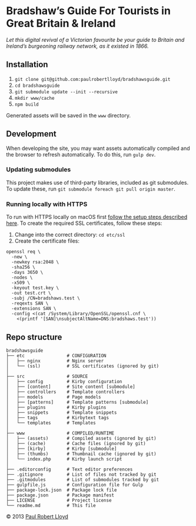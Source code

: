 # Bradshaw’s Guide For Tourists in Great Britain & Ireland

*Let this digital revival of a Victorian favourite be your guide to Britain and Ireland’s burgeoning railway network, as it existed in 1866.*

## Installation
1. `git clone git@github.com:paulrobertlloyd/bradshawsguide.git`
2. `cd bradshawsguide`
3. `git submodule update --init --recursive`
4. `mkdir www/cache`
5. `npm build`

Generated assets will be saved in the `www` directory.

## Development
When developing the site, you may want assets automatically compiled and the browser to refresh automatically. To do this, run `gulp dev`.

### Updating submodules
This project makes use of third-party libraries, included as git submodules. To update these, run `git submodule foreach git pull origin master`.

### Running locally with HTTPS
To run with HTTPS locally on macOS first [follow the setup steps described here](https://gist.github.com/jed/6147872). To create the required SSL certificates, follow these steps:

1. Change into the correct directory: `cd etc/ssl`
2. Create the certificate files:

  ```
  openssl req \
    -new \
    -newkey rsa:2048 \
    -sha256 \
    -days 3650 \
    -nodes \
    -x509 \
    -keyout test.key \
    -out test.crt \
    -subj /CN=bradshaws.test \
    -reqexts SAN \
    -extensions SAN \
    -config <(cat /System/Library/OpenSSL/openssl.cnf \
      <(printf '[SAN]\nsubjectAltName=DNS:bradshaws.test'))
  ```

## Repo structure

```
bradshawsguide
├── etc                # CONFIGURATION
│   ├── nginx          # Nginx server
│   └── (ssl)          # SSL certificates (ignored by git)
│
├── src                # SOURCE
│   ├── config         # Kirby configuration
│   ├── [content]      # Site content [submodule]
│   ├── controllers    # Template controllers
│   ├── models         # Page models
│   ├── [patterns]     # Template patterns [submodule]
│   ├── plugins        # Kirby plugins
│   ├── snippets       # Template snippets
│   ├── tags           # Kirbytext tags
│   └── templates      # Templates
│
├── www                # COMPILED/RUNTIME
│   ├── (assets)       # Compiled assets (ignored by git)
│   ├── (cache)        # Cache files (ignored by git)
│   ├── [kirby]        # Kirby [submodule]
│   ├── (thumbs)       # Thumbnail cache (ignored by git)
│   └── index.php      # Kirby launch script
│
├── .editorconfig      # Text editor preferences
├── .gitignore         # List of files not tracked by git
├── .gitmodules        # List of submodules tracked by git
├── gulpfile.js        # Configuration file for Gulp
├── package-lock.json  # Package lock file
├── package.json       # Package manifest
├── LICENSE            # Project license
└── readme.md          # This file
```

© 2013 [Paul Robert Lloyd](https://paulrobertlloyd.com)
